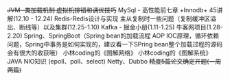 ~~JVM -类加载机制 虚拟机排错和调优技巧~~
MySql - 高性能前七章 +Innodb+ 45讲解(12.10 - 12.24)
Redis-Redis设计与实现 主从复制时一些问题（复制缓冲区溢出、断线等）以及集群(12.25-1.10)
Kafka - 掘金小册(1.11-1.25)
牛客网项目(1.28-2.20)
Spring、SpringBoot（Spring bean的加载流程 AOP IOC原理，循环依赖问题，Spring中事务是如何实现的，建议看一下SPring bean整个加载过程的源码会有很大的收获哦）
小林coding的《图解网络》
小林coding的《图解系统》
JAVA NIO知识 (epoll、poll、select)
Netty、Dubbo
~~精度5篇论文确定开题(一周两篇)~~